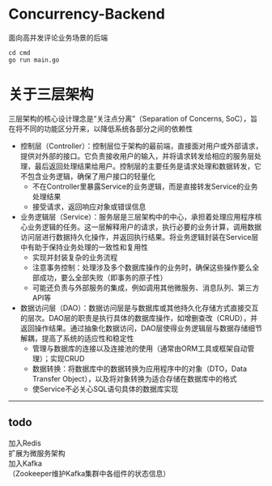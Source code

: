 # Concurrency-Backend
面向高并发评论业务场景的后端

```shell
cd cmd
go run main.go
```

# 关于三层架构
三层架构的核心设计理念是“关注点分离”（Separation of Concerns, SoC），旨在将不同的功能区分开来，以降低系统各部分之间的依赖性  

- 控制层（Controller）：控制层位于架构的最前端，直接面对用户或外部请求，提供对外部的接口。它负责接收用户的输入，并将请求转发给相应的服务层处理，最后返回处理结果给用户。控制层的主要任务是请求处理和数据转发，它不包含业务逻辑，确保了用户接口的轻量化
  - 不在Controller里暴露Service的业务逻辑，而是直接转发Service的业务处理结果 
  - 接受请求，返回响应对象或错误信息
- 业务逻辑层（Service）：服务层是三层架构中的中心，承担着处理应用程序核心业务逻辑的任务。这一层解释用户的请求，执行必要的业务计算，调用数据访问层进行数据持久化操作，并返回执行结果。将业务逻辑封装在Service层中有助于保持业务处理的一致性和复用性
  - 实现并封装复杂的业务流程
  - 注意事务控制：处理涉及多个数据库操作的业务时，确保这些操作要么全部成功，要么全部失败（即事务的原子性）
  - 可能还负责与外部服务的集成，例如调用其他微服务、消息队列、第三方API等
- 数据访问层（DAO）：数据访问层是与数据库或其他持久化存储方式直接交互的层次。DAO层的职责是执行具体的数据库操作，如增删查改（CRUD），并返回操作结果。通过抽象化数据访问，DAO层使得业务逻辑层与数据存储细节解耦，提高了系统的适应性和稳定性
  - 管理与数据库的连接以及连接池的使用（通常由ORM工具或框架自动管理）；实现CRUD
  - 数据转换：将数据库中的数据转换为应用程序中的对象（DTO，Data Transfer Object），以及将对象转换为适合存储在数据库中的格式
  - 使Service不必关心SQL语句具体的数据库实现

---

## todo
加入Redis  
扩展为微服务架构  
加入Kafka  
（Zookeeper维护Kafka集群中各组件的状态信息）  